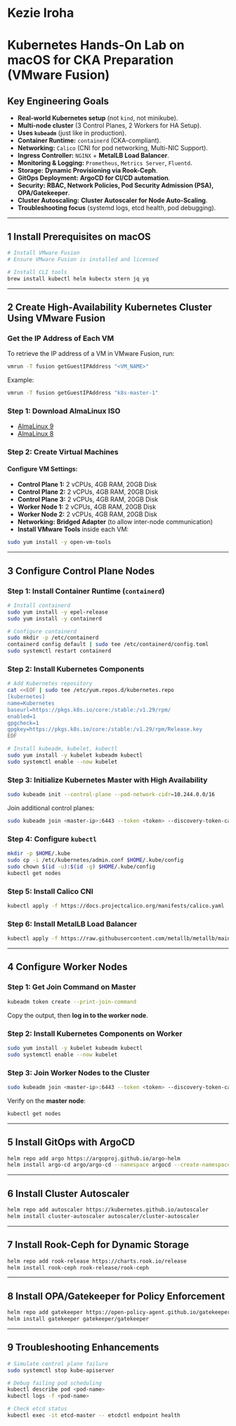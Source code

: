 # Kezie Iroha
# Kubernetes Hands-On Lab on macOS for CKA Preparation (VMware Fusion)

##  Key Engineering Goals
- **Real-world Kubernetes setup** (not `kind`, not minikube).
- **Multi-node cluster** (3 Control Planes, 2 Workers for HA Setup).
- **Uses `kubeadm`** (just like in production).
- **Container Runtime:** `containerd` (CKA-compliant).
- **Networking:** `Calico` (CNI for pod networking, Multi-NIC Support).
- **Ingress Controller:** `NGINX` + **MetalLB Load Balancer**.
- **Monitoring & Logging:** `Prometheus`, `Metrics Server`, `Fluentd`.
- **Storage:** **Dynamic Provisioning via Rook-Ceph**.
- **GitOps Deployment:** **ArgoCD for CI/CD automation**.
- **Security:** **RBAC, Network Policies, Pod Security Admission (PSA), OPA/Gatekeeper**.
- **Cluster Autoscaling:** **Cluster Autoscaler for Node Auto-Scaling**.
- **Troubleshooting focus** (systemd logs, etcd health, pod debugging).

---

## 1️ Install Prerequisites on macOS
```sh
# Install VMware Fusion
# Ensure VMware Fusion is installed and licensed

# Install CLI tools
brew install kubectl helm kubectx stern jq yq
```

---

## 2️ Create High-Availability Kubernetes Cluster Using VMware Fusion

### Get the IP Address of Each VM
To retrieve the IP address of a VM in VMware Fusion, run:
```sh
vmrun -T fusion getGuestIPAddress "<VM_NAME>"
```
Example:
```sh
vmrun -T fusion getGuestIPAddress "k8s-master-1"
```


### Step 1: Download AlmaLinux ISO
- [AlmaLinux 9](https://mirrors.almalinux.org/isos.html)
- [AlmaLinux 8](https://mirrors.almalinux.org/isos.html)

### Step 2: Create Virtual Machines
#### Configure VM Settings:
- **Control Plane 1:** 2 vCPUs, 4GB RAM, 20GB Disk
- **Control Plane 2:** 2 vCPUs, 4GB RAM, 20GB Disk
- **Control Plane 3:** 2 vCPUs, 4GB RAM, 20GB Disk
- **Worker Node 1:** 2 vCPUs, 4GB RAM, 20GB Disk
- **Worker Node 2:** 2 vCPUs, 4GB RAM, 20GB Disk
- **Networking:** **Bridged Adapter** (to allow inter-node communication)
- **Install VMware Tools** inside each VM:
```sh
sudo yum install -y open-vm-tools
```

---

## 3️ Configure Control Plane Nodes

### Step 1: Install Container Runtime (`containerd`)
```sh
# Install containerd
sudo yum install -y epel-release
sudo yum install -y containerd

# Configure containerd
sudo mkdir -p /etc/containerd
containerd config default | sudo tee /etc/containerd/config.toml
sudo systemctl restart containerd
```

### Step 2: Install Kubernetes Components
```sh
# Add Kubernetes repository
cat <<EOF | sudo tee /etc/yum.repos.d/kubernetes.repo
[kubernetes]
name=Kubernetes
baseurl=https://pkgs.k8s.io/core:/stable:/v1.29/rpm/
enabled=1
gpgcheck=1
gpgkey=https://pkgs.k8s.io/core:/stable:/v1.29/rpm/Release.key
EOF

# Install kubeadm, kubelet, kubectl
sudo yum install -y kubelet kubeadm kubectl
sudo systemctl enable --now kubelet
```

### Step 3: Initialize Kubernetes Master with High Availability
```sh
sudo kubeadm init --control-plane --pod-network-cidr=10.244.0.0/16
```

Join additional control planes:
```sh
sudo kubeadm join <master-ip>:6443 --token <token> --discovery-token-ca-cert-hash <hash> --control-plane
```

### Step 4: Configure `kubectl`
```sh
mkdir -p $HOME/.kube
sudo cp -i /etc/kubernetes/admin.conf $HOME/.kube/config
sudo chown $(id -u):$(id -g) $HOME/.kube/config
kubectl get nodes
```

### Step 5: Install Calico CNI
```sh
kubectl apply -f https://docs.projectcalico.org/manifests/calico.yaml
```

### Step 6: Install MetalLB Load Balancer
```sh
kubectl apply -f https://raw.githubusercontent.com/metallb/metallb/main/config/manifests/metallb-native.yaml
```

---

## 4️ Configure Worker Nodes

### Step 1: Get Join Command on Master
```sh
kubeadm token create --print-join-command
```

Copy the output, then **log in to the worker node**.

### Step 2: Install Kubernetes Components on Worker
```sh
sudo yum install -y kubelet kubeadm kubectl
sudo systemctl enable --now kubelet
```

### Step 3: Join Worker Nodes to the Cluster
```sh
sudo kubeadm join <master-ip>:6443 --token <token> --discovery-token-ca-cert-hash <hash>
```

Verify on the **master node**:
```sh
kubectl get nodes
```

---

## 5️ Install GitOps with ArgoCD
```sh
helm repo add argo https://argoproj.github.io/argo-helm
helm install argo-cd argo/argo-cd --namespace argocd --create-namespace
```

---

## 6️ Install Cluster Autoscaler
```sh
helm repo add autoscaler https://kubernetes.github.io/autoscaler
helm install cluster-autoscaler autoscaler/cluster-autoscaler
```

---

## 7️ Install Rook-Ceph for Dynamic Storage
```sh
helm repo add rook-release https://charts.rook.io/release
helm install rook-ceph rook-release/rook-ceph
```

---

## 8️ Install OPA/Gatekeeper for Policy Enforcement
```sh
helm repo add gatekeeper https://open-policy-agent.github.io/gatekeeper/charts
helm install gatekeeper gatekeeper/gatekeeper
```

---

## 9️ Troubleshooting Enhancements
```sh
# Simulate control plane failure
sudo systemctl stop kube-apiserver

# Debug failing pod scheduling
kubectl describe pod <pod-name>
kubectl logs -f <pod-name>

# Check etcd status
kubectl exec -it etcd-master -- etcdctl endpoint health
```

